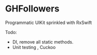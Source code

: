 # GHFollowers 

Programmatic UIKit sprinkled with RxSwift

Todo:
- DI, remove all static methods. 
- Unit testing , Cuckoo
